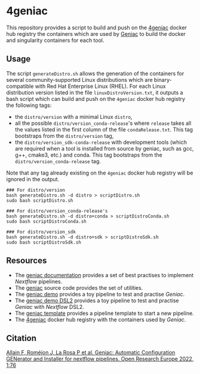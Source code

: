 # 4geniac

This repository provides a script to build and push on the [4geniac](https://hub.docker.com/u/4geniac) docker hub registry the containers which are used by [Geniac](https://geniac.readthedocs.io) to build the docker and singularity containers for each tool.

## Usage

The script `generateDistro.sh` allows the generation of the containers for several community-supported Linux distributions which are binary-compatible with Red Hat Enterprise Linux (RHEL). For each Linux distribution version listed in the file `linuxDistroVersion.txt`, it outputs a bash script which can build and push on the `4geniac` docker hub registry the following tags:

* the `distro/version` with a minimal Linux `distro`,
* all the possible `distro/version_conda-release`'s where `release` takes all the values listed in the first column of the file `condaRelease.txt`. This tag bootstraps from the `distro/version` tag,
* the `distro/version_sdk-conda-release` with development tools (which are required when a tool is installed from source by geniac, such as gcc, g++, cmake3, etc.) and conda. This tag bootstraps from the `distro/version_conda-release` tag.

Note that any tag already existing on the `4geniac` docker hub registry will be ignored in the output.

```
### For distro/version
bash generateDistro.sh -d distro > scriptDistro.sh
sudo bash scriptDistro.sh

### For distro/version_conda-release's
bash generateDistro.sh -d distro+conda > scriptDistroConda.sh
sudo bash scriptDistroConda.sh

### For distro/version_sdk
bash generateDistro.sh -d distro+sdk > scriptDistroSdk.sh
sudo bash scriptDistroSdk.sh
```

## Resources

* The [geniac documentation](https://geniac.readthedocs.io) provides a set of best practises to implement *Nextflow* pipelines.
* The [geniac](https://github.com/bioinfo-pf-curie/geniac) source code provides the set of utilities.
* The [geniac demo](https://github.com/bioinfo-pf-curie/geniac-demo) provides a toy pipeline to test and practise *Geniac*.
* The [geniac demo DSL2](https://github.com/bioinfo-pf-curie/geniac-demo-dsl2) provides a toy pipeline to test and practise *Geniac* with *Nextflow* DSL2.
* The [geniac template](https://github.com/bioinfo-pf-curie/geniac-template) provides a pipeline template to start a new pipeline.
* The [4geniac](https://hub.docker.com/u/4geniac) docker hub registry with the containers used by *Geniac*.

## Citation

[Allain F, Roméjon J, La Rosa P et al. Geniac: Automatic Configuration GENerator and Installer for nextflow pipelines. Open Research Europe 2022, 1:76](https://open-research-europe.ec.europa.eu/articles/1-76)

